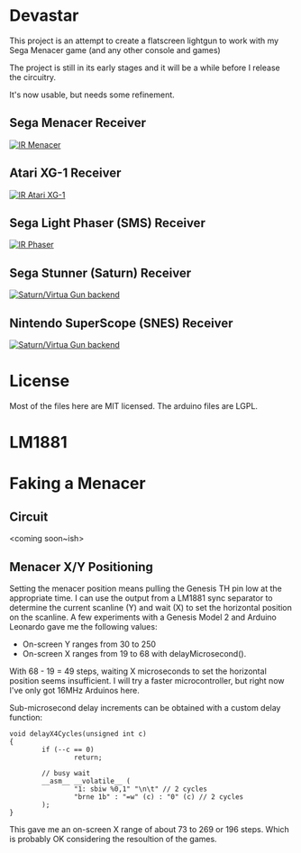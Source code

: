 # Devastar
This project is an attempt to create a flatscreen lightgun to work with my Sega Menacer game (and any other console and games)

The project is still in its early stages and it will be a while before I release the circuitry.  

It's now usable, but needs some refinement.  

## Sega Menacer Receiver
[![IR Menacer](https://img.youtube.com/vi/hTlZYFlo4qI/0.jpg)](https://www.youtube.com/watch?v=hTlZYFlo4qI)
## Atari XG-1 Receiver
[![IR Atari XG-1](https://img.youtube.com/vi/NhuL7JiWjTw/0.jpg)](https://www.youtube.com/watch?v=NhuL7JiWjTw)
## Sega Light Phaser (SMS) Receiver
[![IR Phaser](https://img.youtube.com/vi/S2LcZB0aXFM/0.jpg)](https://www.youtube.com/watch?v=S2LcZB0aXFM)
## Sega Stunner (Saturn)  Receiver
[![Saturn/Virtua Gun backend](https://img.youtube.com/vi/H4ljcguIE-E/0.jpg)](https://www.youtube.com/watch?v=H4ljcguIE-E)
## Nintendo SuperScope (SNES) Receiver
[![Saturn/Virtua Gun backend](https://img.youtube.com/vi/g_7rVOUvzBE/0.jpg)](https://www.youtube.com/watch?v=g_7rVOUvzBE)


# License 
Most of the files here are MIT licensed.  The arduino files are LGPL.

# LM1881
<coming soon> 

# Faking a Menacer
## Circuit
<coming soon~ish> 

## Menacer X/Y Positioning
Setting the menacer position means pulling the Genesis TH pin low at the appropriate time.  I can use
the output from a LM1881 sync separator to determine the current scanline (Y) and wait (X) to
set the horizontal position on the scanline.   A few experiments with a Genesis 
Model 2 and Arduino Leonardo gave me the following values:

* On-screen Y ranges from 30 to 250
* On-screen X ranges from 19 to 68 with delayMicrosecond().

With 68 - 19 = 49 steps, waiting X microseconds to set the horizontal position
seems insufficient.  I will try a faster microcontroller, but right now I've only
got 16MHz Arduinos here.


Sub-microsecond delay increments can be obtained with a custom delay function:
~~~
void delayX4Cycles(unsigned int c)
{
        if (--c == 0)
                return;

        // busy wait
        __asm__ __volatile__ (
                "1: sbiw %0,1" "\n\t" // 2 cycles
                "brne 1b" : "=w" (c) : "0" (c) // 2 cycles
        );
}
~~~

This gave me an on-screen X range of about 73 to 269 or 196 steps.  Which
is probably OK considering the resoultion of the games. 




